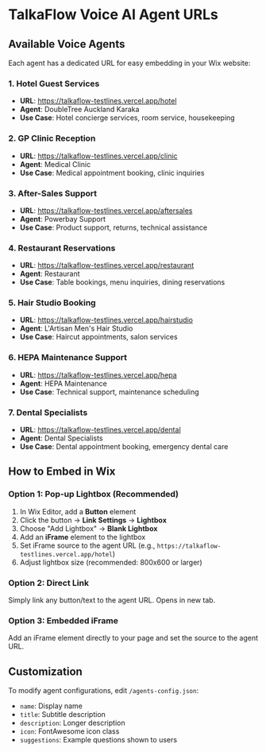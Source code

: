 # TalkaFlow Voice AI Agent URLs

## Available Voice Agents

Each agent has a dedicated URL for easy embedding in your Wix website:

### 1. Hotel Guest Services
- **URL**: https://talkaflow-testlines.vercel.app/hotel
- **Agent**: DoubleTree Auckland Karaka
- **Use Case**: Hotel concierge services, room service, housekeeping

### 2. GP Clinic Reception
- **URL**: https://talkaflow-testlines.vercel.app/clinic
- **Agent**: Medical Clinic
- **Use Case**: Medical appointment booking, clinic inquiries

### 3. After-Sales Support
- **URL**: https://talkaflow-testlines.vercel.app/aftersales
- **Agent**: Powerbay Support
- **Use Case**: Product support, returns, technical assistance

### 4. Restaurant Reservations
- **URL**: https://talkaflow-testlines.vercel.app/restaurant
- **Agent**: Restaurant
- **Use Case**: Table bookings, menu inquiries, dining reservations

### 5. Hair Studio Booking
- **URL**: https://talkaflow-testlines.vercel.app/hairstudio
- **Agent**: L'Artisan Men's Hair Studio
- **Use Case**: Haircut appointments, salon services

### 6. HEPA Maintenance Support
- **URL**: https://talkaflow-testlines.vercel.app/hepa
- **Agent**: HEPA Maintenance
- **Use Case**: Technical support, maintenance scheduling

### 7. Dental Specialists
- **URL**: https://talkaflow-testlines.vercel.app/dental
- **Agent**: Dental Specialists
- **Use Case**: Dental appointment booking, emergency dental care

## How to Embed in Wix

### Option 1: Pop-up Lightbox (Recommended)

1. In Wix Editor, add a **Button** element
2. Click the button → **Link Settings** → **Lightbox**
3. Choose "Add Lightbox" → **Blank Lightbox**
4. Add an **iFrame** element to the lightbox
5. Set iFrame source to the agent URL (e.g., `https://talkaflow-testlines.vercel.app/hotel`)
6. Adjust lightbox size (recommended: 800x600 or larger)

### Option 2: Direct Link

Simply link any button/text to the agent URL. Opens in new tab.

### Option 3: Embedded iFrame

Add an iFrame element directly to your page and set the source to the agent URL.

## Customization

To modify agent configurations, edit `/agents-config.json`:
- `name`: Display name
- `title`: Subtitle description
- `description`: Longer description
- `icon`: FontAwesome icon class
- `suggestions`: Example questions shown to users
